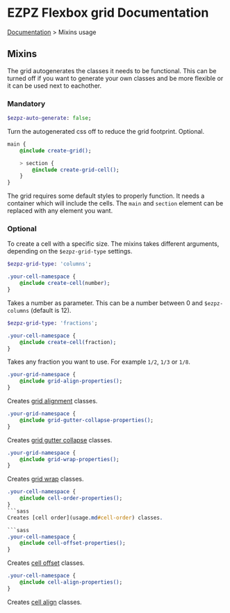# EZPZ Flexbox grid Documentation

[Documentation](docs.md) > Mixins usage

## Mixins
The grid autogenerates the classes it needs to be functional. This can be turned off if you want to generate your own classes and be more flexible or it can be used next to eachother.

### Mandatory
```sass
$ezpz-auto-generate: false;
```
Turn the autogenerated css off to reduce the grid footprint. Optional.

```sass
main {
    @include create-grid();

    > section {
        @include create-grid-cell();
    }
}
```

The grid requires some default styles to properly function. It needs a container which will include the cells. The ```main``` and ```section``` element can be replaced with any element you want.

### Optional

To create a cell with a specific size. The mixins takes different arguments, depending on the ```$ezpz-grid-type``` settings.

```sass
$ezpz-grid-type: 'columns';
```
```sass
.your-cell-namespace {
    @include create-cell(number);
}
```
Takes a number as parameter. This can be a number between 0 and ```$ezpz-columns``` (default is 12).

```sass
$ezpz-grid-type: 'fractions';
```
```sass
.your-cell-namespace {
    @include create-cell(fraction);
}
```
Takes any fraction you want to use. For example ```1/2```, ```1/3``` or ```1/8```.

```sass
.your-grid-namespace {
    @include grid-align-properties();
}
```
Creates [grid alignment](usage.md#grid-align) classes.

```sass
.your-grid-namespace {
    @include grid-gutter-collapse-properties();
}
```
Creates [grid gutter collapse](usage.md#grid-collapse) classes.

```sass
.your-grid-namespace {
    @include grid-wrap-properties();
}
```
Creates [grid wrap](usage.md#grid-wrap) classes.

```sass
.your-cell-namespace {
    @include cell-order-properties();
}
```sass
Creates [cell order](usage.md#cell-order) classes.

```sass
.your-cell-namespace {
    @include cell-offset-properties();
}
```
Creates [cell offset](usage.md#cell-offset) classes.

```sass
.your-cell-namespace {
    @include cell-align-properties();
}
```
Creates [cell align](usage.md#cell-align) classes.
